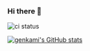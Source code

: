 ### Hi there 👋

![ci status](https://github.com/genkami/genkami/workflows/Test/badge.svg)

[![genkami's GitHub stats](https://github-readme-stats.vercel.app/api?username=genkami)](https://github.com/genkami)
